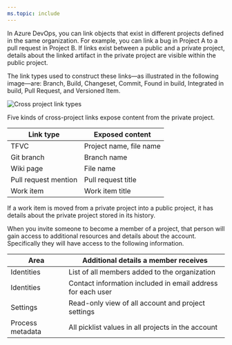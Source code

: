 ```yaml
---
ms.topic: include
---
```



In Azure DevOps, you can link objects that exist in different projects defined in the same organization. For example, you can link a bug in Project A to a pull request in Project B. If links exist between a public and a private project, details about the linked artifact in the private project are visible within the public project.


The link types used to construct these links&mdash;as illustrated in the following image&mdash;are: Branch, Build, Changeset, Commit, Found in build, Integrated in build, Pull Request, and Versioned Item.

![Cross project link types](/../../boards/queries/_img/link-tracking-artifact-to-artifact-link-types.png)

Five kinds of cross-project links expose content from the private project.

| Link type            | Exposed content         |
|----------------------|-------------------------|
| TFVC                 | Project name, file name |
| Git branch           | Branch name             |
| Wiki page            | File name               |
| Pull request mention | Pull request title      |
| Work item            | Work item title         |

If a work item is moved from a private project into a public project, it has details about the private project stored in its history.

<!-- TODO: link to /accounts/invite-outside-users.md when it lands -->
When you invite someone to become a member of a project, that person will gain access to additional resources and details about the account. Specifically they will have access to the following information. 

| Area             | Additional details a member receives                     |
|------------------|----------------------------------------------------------|
| Identities       | List of all members added to the organization            |
| Identities       | Contact information included in email address for each user |
| Settings         | Read-only view of all account and project settings       |
| Process metadata | All picklist values in all projects in the account      |

